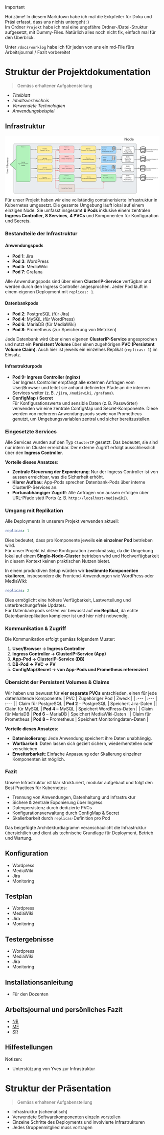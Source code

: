 >[!IMPORTANT]
>Hoi zäme!
>In diesem Markdown habe ich mal die Eckpfeiler für Doku und Präsi erfasst, dass uns nichts untergeht :)  
>Im Ordner `Projekt` habe ich mal eine ungefähre Ordner-/Datei-Struktur aufgesetzt, mit Dummy-Files. Natürlich alles noch nicht fix, einfach mal für den Überblick.
>
>Unter `/docs/worklog` habe ich für jeden von uns ein md-File fürs Arbeitsjournal / Fazit vorbereitet

# Struktur der Projektdokumentation
> Gemäss erhaltener Aufgabenstellung
- *Titelblatt*
- *Inhaltsverzeichnis*
- *Verwendete Technologien*
- *Anwendungsbeispiel*

## Infrastruktur
![Diagramm der Infrastruktur](/docs/images/infrastructure.png)
Für unser Projekt haben wir eine vollständig containerisierte Infrastruktur in Kubernetes umgesetzt. Die gesamte Umgebung läuft lokal auf einem einzigen Node. Sie umfasst insgesamt **9 Pods** inklusive einem zentralen **Ingress Controller**, **8 Services**, **4 PVCs** und Komponenten für Konfiguration und Secrets.

### Bestandteile der Infrastruktur
#### Anwendungspods
- **Pod 1**: Jira
- **Pod 3**: WordPress
- **Pod 5**: MediaWiki
- **Pod 7**: Grafana

Alle Anwendungspods sind über einen **ClusterIP-Service** verfügbar und werden durch den Ingress Controller angesprochen. Jeder Pod läuft in einem eigenen Deployment mit `replicas: 1`.

#### Datenbankpods
- **Pod 2**: PostgreSQL (für Jira)
- **Pod 4**: MySQL (für WordPress)
- **Pod 6**: MariaDB (für MediaWiki)
- **Pod 8**: Prometheus (zur Speicherung von Metriken)

Jede Datenbank wird über einen eigenen **ClusterIP-Service** angesprochen und nutzt ein **Persistent Volume** über einen zugehörigen **PVC (Persistent Volume Claim)**. Auch hier ist jeweils ein einzelnes Replikat (`replicas: 1`) im Einsatz.

#### Infrastrukturpods
- **Pod 9: Ingress Controller (nginx)**  
  Der Ingress Controller empfängt alle externen Anfragen vom User/Browser und leitet sie anhand definierter Pfade an die internen Services weiter (z. B. `/jira`, `/mediawiki`, `/grafana`).
- **ConfigMap / Secret**  
  Für Konfigurationswerte und sensible Daten (z. B. Passwörter) verwenden wir eine zentrale ConfigMap und Secret-Komponente. Diese werden von mehreren Anwendungspods sowie von Prometheus genutzt, um Umgebungsvariablen zentral und sicher bereitzustellen.

### Eingesetzte Services
Alle Services wurden auf den Typ `ClusterIP` gesetzt. Das bedeutet, sie sind nur intern im Cluster erreichbar. Der externe Zugriff erfolgt ausschliesslich über den **Ingress Controller**.

**Vorteile dieses Ansatzes**:
- **Zentrale Steuerung der Exponierung**: Nur der Ingress Controller ist von aussen erreichbar, was die Sicherheit erhöht.
- **Klarer Aufbau**: App-Pods sprechen Datenbank-Pods über interne ClusterIP-Services an.
- **Portunabhängiger Zugriff**: Alle Anfragen von aussen erfolgen über URL-Pfade statt Ports (z. B. `http://localhost/mediawiki`).

### Umgang mit Replikation
Alle Deployments in unserem Projekt verwenden aktuell:
```yaml
replicas: 1
```
Dies bedeutet, dass pro Komponente jeweils **ein einzelner Pod** betrieben wird.  
Für unser Projekt ist diese Konfiguration zweckmässig, da die Umgebung lokal auf einem **Single-Node-Cluster** betrieben wird und Hochverfügbarkeit in diesem Kontext keinen praktischen Nutzen bietet.

In einem produktiven Setup würden wir **bestimmte Komponenten skalieren**, insbesondere die Frontend-Anwendungen wie WordPress oder MediaWiki:
```yaml
replicas: 2
```
Dies ermöglicht eine höhere Verfügbarkeit, Lastverteilung und unterbrechungsfreie Updates.  
Für Datenbankpods setzen wir bewusst auf **ein Replikat**, da echte Datenbankreplikation komplexer ist und hier nicht notwendig.

### Kommunikation & Zugriff
Die Kommunikation erfolgt gemäss folgendem Muster:
1. **User/Browser → Ingress Controller**
2. **Ingress Controller → ClusterIP-Service (App)**
3. **App-Pod → ClusterIP-Service (DB)**
4. **DB-Pod → PVC → PV**
5. **ConfigMap/Secret → von App-Pods und Prometheus referenziert**

### Übersicht der Persistent Volumes & Claims
Wir haben uns bewusst für **vier separate PVCs** entschieden, einen für jede datenhaltende Komponente:
| PVC | Zugehöriger Pod | Zweck |
| :--- | :--- | :--- |
| Claim für PostgreSQL | **Pod 2** – PostgreSQL | Speichert Jira-Daten |
| Claim für MySQL | **Pod 4** – MySQL | Speichert WordPress-Daten |
| Claim für MariaDB | **Pod 6** – MariaDB | Speichert MediaWiki-Daten |
| Claim für Prometheus | **Pod 8** – Prometheus | Speichert Monitoringdaten-Daten |

**Vorteile dieses Ansatzes**:
- **Datenisolierung**: Jede Anwendung speichert ihre Daten unabhängig.
- **Wartbarkeit**: Daten lassen sich gezielt sichern, wiederherstellen oder verschieben.
- **Erweiterbarkeit**: Einfache Anpassung oder Skalierung einzelner Komponenten ist möglich.

### Fazit
Unsere Infrastruktur ist klar strukturiert, modular aufgebaut und folgt den Best Practices für Kubernetes:
- Trennung von Anwendungen, Datenhaltung und Infrastruktur
- Sichere & zentrale Exponierung über Ingress
- Datenpersistenz durch dedizierte PVCs
- Konfigurationsverwaltung durch ConfigMap & Secret
- Skalierbarkeit durch `replicas`-Definition pro Pod

Das beigefügte Architekturdiagramm veranschaulicht die Infrastruktur übersichtlich und dient als technische Grundlage für Deployment, Betrieb und Wartung.

## Konfiguration
- Wordpress
- MediaWiki
- Jira
- Monitoring

## Testplan 
- Wordpress
- MediaWiki
- Jira
- Monitoring

## Testergebnisse
- Wordpress
- MediaWiki
- Jira
- Monitoring

## Installationsanleitung
- Für den Dozenten

## Arbeitsjournal und persönliches Fazit
- [NB](/docs/worklog/worklog-nb.md)
- [ME](/docs/worklog/worklog-me.md)
- [SR](/docs/worklog/worklog-sr.md)

## Hilfestellungen
Notizen:
- Unterstützung von Yves zur Infrastruktur

# Struktur der Präsentation
> Gemäss erhaltener Aufgabenstellung
- Infrastruktur (schematisch)
- Verwendete Softwarekomponenten einzeln vorstellen
- Einzelne Schritte des Deployments und involvierte Infrastrukturen
- Jedes Gruppenmitglied muss vortragen
